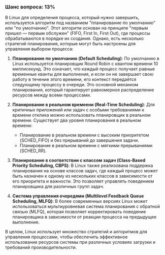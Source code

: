 ### Шанс вопроса: 13%

В Linux для определения процесса, который нужно завершить, используется алгоритм под названием "планирование по умолчанию" или "по умолчанию". Этот алгоритм основан на принципе "первым пришел — первым обслужен" (FIFO, First In, First Out), где процессы обрабатываются в порядке их создания. Однако, есть несколько стратегий планирования, которые могут быть настроены для управления выбором процесса:

1. **Планирование по умолчанию (Default Scheduling)**: По умолчанию в Linux используется планировщик Round Robin с квантом времени 10 миллисекунд. Это означает, что каждый процесс получает равные временные кванты для выполнения, и если он не завершает свою работу в течение этого времени, его контекст передаётся следующему процессу в очереди. Это основной механизм планирования, который гарантирует равномерное распределение ресурсов между всеми процессами.

2. **Планирование в реальном времеени (Real-Time Scheduling)**: Для критичных приложений или задач с особыми требованиями к времени отклика можно использовать планировщик в реальном времени. Существует два уровня планирования в реальном времени: 
   - Планирование в реальном времени с высоким приоритетом (SCHED_FIFO) и без прерываний до завершения задачи.
   - Планирование в реальном времени с мягкими прерываниями (SCHED_RR).

3. **Планирование в соответствии с классом задач (Class-Based Priority Scheduling, CBPS)**: В Linux также реализована поддержка планирования на основе классов задач, где каждый процесс может быть назначен к одному из нескольких классов в зависимости от его приоритета и важности. Это позволяет управлять поведением планировщика для различных групп задач.

4. **Система управления очередями (Multilevel Feedback Queue Scheduling, MLFQ)**: В более современных версиях Linux может использоваться мультиуровневая система планирования с обратной связью (MLFQ), которая позволяет корректировать поведение планировщика в зависимости от реакции процесса на предыдущее выполнение.

В целом, Linux использует множество стратегий и алгоритмов для управления процессами, чтобы обеспечить эффективное использование ресурсов системы при различных условиях загрузки и требований производительности.